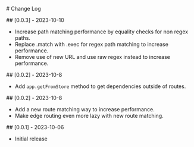 # Change Log

## [0.0.3] - 2023-10-10

- Increase path matching performance by equality checks for non regex paths.
- Replace .match with .exec for regex path matching to increase performance.
- Remove use of new URL and use raw regex instead to increase performance.

## [0.0.2] - 2023-10-8

- Add `app.getFromStore` method to get dependencies outside of routes.

## [0.0.2] - 2023-10-8

- Add a new route matching way to increase performance.
- Make edge routing even more lazy with new route matching.

## [0.0.1] - 2023-10-06

- Initial release

